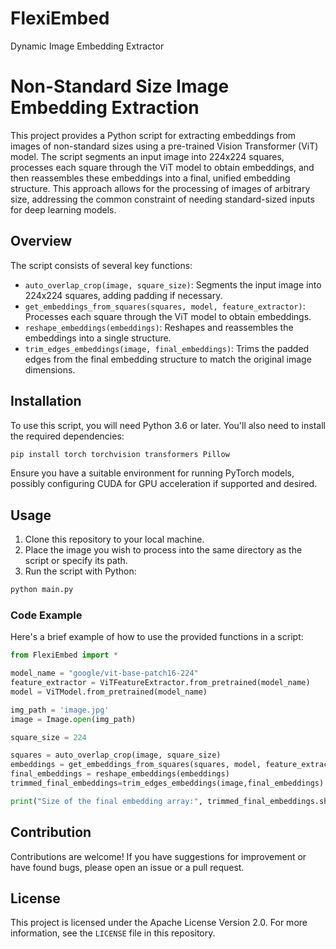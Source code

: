 # FlexiEmbed
Dynamic Image Embedding Extractor
# Non-Standard Size Image Embedding Extraction

This project provides a Python script for extracting embeddings from images of non-standard sizes using a pre-trained Vision Transformer (ViT) model. The script segments an input image into 224x224 squares, processes each square through the ViT model to obtain embeddings, and then reassembles these embeddings into a final, unified embedding structure. This approach allows for the processing of images of arbitrary size, addressing the common constraint of needing standard-sized inputs for deep learning models.

## Overview

The script consists of several key functions:

- `auto_overlap_crop(image, square_size)`: Segments the input image into 224x224 squares, adding padding if necessary.
- `get_embeddings_from_squares(squares, model, feature_extractor)`: Processes each square through the ViT model to obtain embeddings.
- `reshape_embeddings(embeddings)`: Reshapes and reassembles the embeddings into a single structure.
- `trim_edges_embeddings(image, final_embeddings)`: Trims the padded edges from the final embedding structure to match the original image dimensions.

## Installation

To use this script, you will need Python 3.6 or later. You'll also need to install the required dependencies:

```bash
pip install torch torchvision transformers Pillow
```

Ensure you have a suitable environment for running PyTorch models, possibly configuring CUDA for GPU acceleration if supported and desired.

## Usage

1. Clone this repository to your local machine.
2. Place the image you wish to process into the same directory as the script or specify its path.
3. Run the script with Python:

```bash
python main.py
```

### Code Example

Here's a brief example of how to use the provided functions in a script:

```python
from FlexiEmbed import *

model_name = "google/vit-base-patch16-224"
feature_extractor = ViTFeatureExtractor.from_pretrained(model_name)
model = ViTModel.from_pretrained(model_name)

img_path = 'image.jpg'
image = Image.open(img_path)

square_size = 224

squares = auto_overlap_crop(image, square_size)
embeddings = get_embeddings_from_squares(squares, model, feature_extractor)
final_embeddings = reshape_embeddings(embeddings)
trimmed_final_embeddings=trim_edges_embeddings(image,final_embeddings)

print("Size of the final embedding array:", trimmed_final_embeddings.shape) # Size of the final embedding array: (54, 54, 768)
```

## Contribution

Contributions are welcome! If you have suggestions for improvement or have found bugs, please open an issue or a pull request.

## License

This project is licensed under the Apache License Version 2.0. For more information, see the `LICENSE` file in this repository.
